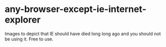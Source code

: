 # any-browser-except-ie-internet-explorer
Images to depict that IE should have died long long ago and you should not be using it. Free to use.
